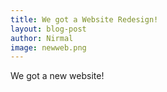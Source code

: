 ```yaml
---
title: We got a Website Redesign!
layout: blog-post
author: Nirmal
image: newweb.png
---
```


We got a new website!